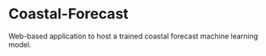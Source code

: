 # Coastal-Forecast
Web-based application to host a trained coastal forecast machine learning model.
